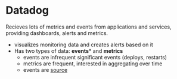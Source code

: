 # Datadog
Recieves lots of metrics and events from applications and services, providing dashboards, alerts and metrics.
- visualizes monitoring data and creates alerts based on it
- Has two types of data: **events*** and **metrics**
  - events are infrequent significant events (deploys, restarts)
  - metrics are frequent, interested in aggregating over time
  - events are
[source](http://docs.datadoghq.com/)
